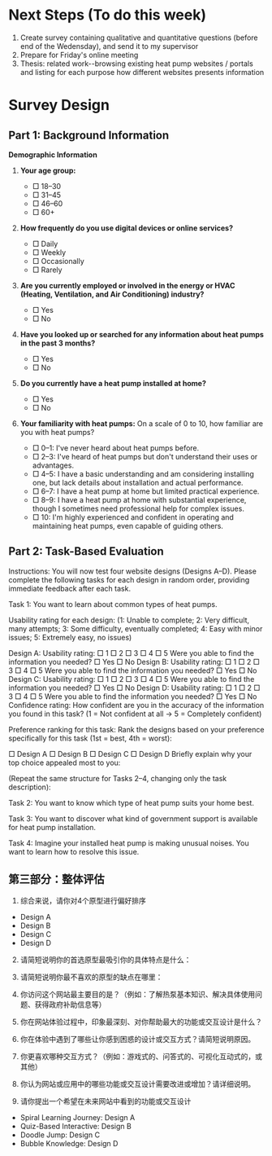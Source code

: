 # Next Steps (To do this week)
1. Create survey containing qualitative and quantitative questions (before end of the Wedensday), and send it to my supervisor
2. Prepare for Friday's online meeting
3. Thesis: related work--browsing existing heat pump websites / portals and listing for each purpose how different websites presents information

# Survey Design
## **Part 1: Background Information**

**Demographic Information**

1. **Your age group:**

   * □ 18–30
   * □ 31–45
   * □ 46–60
   * □ 60+

2. **How frequently do you use digital devices or online services?**

   * □ Daily
   * □ Weekly
   * □ Occasionally
   * □ Rarely

3. **Are you currently employed or involved in the energy or HVAC (Heating, Ventilation, and Air Conditioning) industry?**

   * □ Yes
   * □ No

4. **Have you looked up or searched for any information about heat pumps in the past 3 months?**

   * □ Yes
   * □ No

5. **Do you currently have a heat pump installed at home?**

   * □ Yes
   * □ No

6. **Your familiarity with heat pumps:**
On a scale of 0 to 10, how familiar are you with heat pumps?<br>

   * □ 0–1: I've never heard about heat pumps before.
   * □ 2–3: I've heard of heat pumps but don't understand their uses or advantages.
   * □ 4–5: I have a basic understanding and am considering installing one, but lack details about installation and actual performance.
   * □ 6–7: I have a heat pump at home but limited practical experience.
   * □ 8–9: I have a heat pump at home with substantial experience, though I sometimes need professional help for complex issues.
   * □ 10: I'm highly experienced and confident in operating and maintaining heat pumps, even capable of guiding others.


## Part 2: Task-Based Evaluation

Instructions:
You will now test four website designs (Designs A–D). Please complete the following tasks for each design in random order, providing immediate feedback after each task.

Task 1: You want to learn about common types of heat pumps.

Usability rating for each design:
(1: Unable to complete; 2: Very difficult, many attempts; 3: Some difficulty, eventually completed; 4: Easy with minor issues; 5: Extremely easy, no issues)

Design A:
Usability rating: □ 1 □ 2 □ 3 □ 4 □ 5
Were you able to find the information you needed? □ Yes □ No
Design B:
Usability rating: □ 1 □ 2 □ 3 □ 4 □ 5
Were you able to find the information you needed? □ Yes □ No
Design C:
Usability rating: □ 1 □ 2 □ 3 □ 4 □ 5
Were you able to find the information you needed? □ Yes □ No
Design D:
Usability rating: □ 1 □ 2 □ 3 □ 4 □ 5
Were you able to find the information you needed? □ Yes □ No
Confidence rating:
How confident are you in the accuracy of the information you found in this task?
(1 = Not confident at all → 5 = Completely confident)

Preference ranking for this task:
Rank the designs based on your preference specifically for this task (1st = best, 4th = worst):

□ Design A
□ Design B
□ Design C
□ Design D
Briefly explain why your top choice appealed most to you:

(Repeat the same structure for Tasks 2–4, changing only the task description):

Task 2: You want to know which type of heat pump suits your home best.

Task 3: You want to discover what kind of government support is available for heat pump installation.

Task 4: Imagine your installed heat pump is making unusual noises. You want to learn how to resolve this issue.

## 第三部分：整体评估
1. 综合来说，请你对4个原型进行偏好排序
- Design A
- Design B
- Design C
- Design D

2. 请简短说明你的首选原型最吸引你的具体特点是什么：

3. 请简短说明你最不喜欢的原型的缺点在哪里：

4. 你访问这个网站最主要目的是？（例如：了解热泵基本知识、解决具体使用问题、获得政府补助信息等）

5. 你在网站体验过程中，印象最深刻、对你帮助最大的功能或交互设计是什么？

6. 你在体验中遇到了哪些让你感到困惑的设计或交互方式？请简短说明原因。

7. 你更喜欢哪种交互方式？（例如：游戏式的、问答式的、可视化互动式的，或其他）

8. 你认为网站或应用中的哪些功能或交互设计需要改进或增加？请详细说明。

9. 请你提出一个希望在未来网站中看到的功能或交互设计



- Spiral Learning Journey: Design A
- Quiz-Based Interactive: Design B
- Doodle Jump: Design C
- Bubble Knowledge: Design D